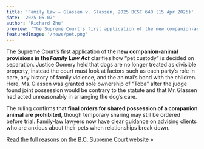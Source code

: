 ```yaml
---
title: 'Family Law – Glassen v. Glassen, 2025 BCSC 640 (15 Apr 2025)'
date: '2025-05-07'
author: 'Richard Zhu'
preview: 'The Supreme Court’s first application of the new companion‑animal provisions in the Family Law Act clarifies how “pet custody” is decided on separation...'
featuredImage: '/news/pet.png'
---
```


The Supreme Court’s first application of the **new companion‑animal provisions in the *Family Law Act*** clarifies how “pet custody” is decided on separation.  Justice Gomery held that dogs are no longer treated as divisible property; instead the court must look at factors such as each party’s role in care, any history of family violence, and the animal’s bond with the children. Here, Ms. Glassen was granted sole ownership of “Toba” after the judge found joint possession would be contrary to the statute and that Mr. Glassen had acted unreasonably in arranging the dog’s care. 

The ruling confirms that **final orders for shared possession of a companion animal are prohibited**, though temporary sharing may still be ordered before trial. Family‑law lawyers now have clear guidance on advising clients who are anxious about their pets when relationships break down.

[Read the full reasons on the B.C. Supreme Court website »](https://www.bccourts.ca/jdb-txt/sc/25/06/2025BCSC0640.htm)
